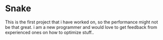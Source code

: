 # Snake
This is the first project that i have worked on, so the performance might not be that great. i am a new programmer and would love to get feedback from experienced ones on how to optimize stuff..
